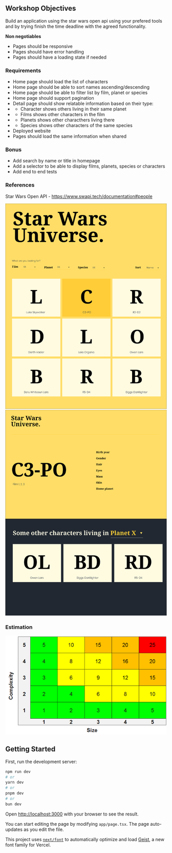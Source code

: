 ## Workshop Objectives

Build an application using the star wars open api using your prefered tools and by trying finish the time deadline with the agreed functionality.

**Non negotiables**
- Pages should be responsive
- Pages should have error handling
- Pages should have a loading state if needed

### Requirements
- Home page should load the list of characters
- Home page should be able to sort names ascending/descending
- Home page should be able to filter list by film, planet or species
- Home page should support pagination
- Detail page should show relatable information based on their type:
- - Character shows others living in their same planet
- - Films shows other characters in the film
- - Planets shows other characthers living there
- - Species shows other characters of the same species
- Deployed website
- Pages should load the same information when shared

### Bonus
- Add search by name or title in homepage
- Add a selector to be able to display films, planets, species or characters
- Add end to end tests 

### References

Star Wars Open API - https://www.swapi.tech/documentation#people

![HomePage](./starwars-01.png "HomePage")
![DetailPage](./starwars-02.png "DetailPage")

### Estimation

![HomePage](./EffortMatrix.png "Effort")

## Getting Started

First, run the development server:

```bash
npm run dev
# or
yarn dev
# or
pnpm dev
# or
bun dev
```

Open [http://localhost:3000](http://localhost:3000) with your browser to see the result.

You can start editing the page by modifying `app/page.tsx`. The page auto-updates as you edit the file.

This project uses [`next/font`](https://nextjs.org/docs/app/building-your-application/optimizing/fonts) to automatically optimize and load [Geist](https://vercel.com/font), a new font family for Vercel.

